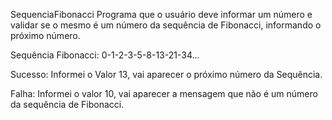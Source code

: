 SequenciaFibonacci
Programa que o usuário deve informar um número e validar se o mesmo é um número da sequência de Fibonacci, informando o próximo número.

Sequência Fibonacci: 0-1-2-3-5-8-13-21-34...

Sucesso: Informei o Valor 13, vai aparecer o próximo número da Sequência.

Falha: Informei o valor 10, vai aparecer a mensagem que não é um número da sequência de Fibonacci.
